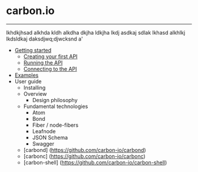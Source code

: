 carbon.io
==========
***

lkhdkjhsad alkhda kldh alkdha dkjha ldkjha  lkdj asdkaj sdlak 
lkhasd alkhlkj lkdsldkaj daksdjwq;djwcksnd a'

* [Getting started](doc/GettingStarted.md)
  * [Creating your first API](doc/GettingStarted.md#creating-the-api)
  * [Running the API](doc/GettingStarted.md#running-the-api)
  * [Connecting to the API](doc/GettingStarted.md#connecting-to-the-api)
* [Examples](https://github.com/carbon-io/examples)
* User guide
  * Installing 
  * Overview
    * Design philosophy 
  * Fundamental technologies
    * Atom
    * Bond
    * Fiber / node-fibers
    * Leafnode 
    * JSON Schema
    * Swagger
  * [carbond] (https://github.com/carbon-io/carbond)
  * [carbonc] (https://github.com/carbon-io/carbonc)
  * [carbon-shell] (https://github.com/carbon-io/carbon-shell)
  

